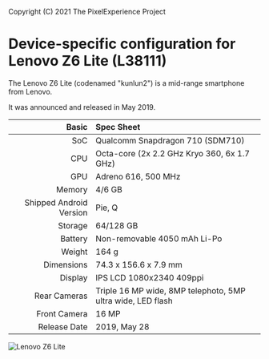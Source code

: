 Copyright (C) 2021 The PixelExperience Project

Device-specific configuration for Lenovo Z6 Lite (L38111)
=======================================================
The Lenovo Z6 Lite (codenamed "kunlun2") is a mid-range smartphone from Lenovo.

It was announced and released in May 2019.

Basic   | Spec Sheet
-------:|:-------------------------------------------------------------------------
SoC | Qualcomm Snapdragon 710 (SDM710)
CPU     | Octa-core (2x 2.2 GHz Kryo 360, 6x 1.7 GHz)
GPU     | Adreno 616, 500 MHz
Memory  | 4/6 GB
Shipped Android Version | Pie, Q
Storage | 64/128 GB
Battery | Non-removable 4050 mAh Li-Po
Weight | 164 g
Dimensions | 74.3 x 156.6 x 7.9 mm
Display | IPS LCD 1080x2340 409ppi
Rear Cameras  | Triple 16 MP wide, 8MP telephoto, 5MP ultra wide, LED flash
Front Camera | 16 MP
Release Date | 2019, May 28

![Lenovo Z6 Lite](https://sintetiki.net/images/product/20252/1201/Lenovo-Z6-Lite-green.png "Lenovo Z6 Lite")
